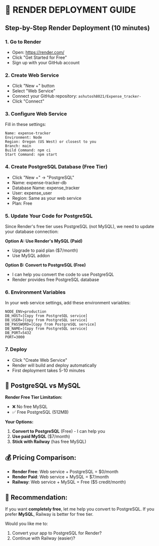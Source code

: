 # 🚀 RENDER DEPLOYMENT GUIDE

## Step-by-Step Render Deployment (10 minutes)

### 1. Go to Render
- Open: https://render.com/
- Click "Get Started for Free"
- Sign up with your GitHub account

### 2. Create Web Service
- Click "New +" button
- Select "Web Service"
- Connect your GitHub repository: `ashutosh8021/Expense_tracker-`
- Click "Connect"

### 3. Configure Web Service
Fill in these settings:
```
Name: expense-tracker
Environment: Node
Region: Oregon (US West) or closest to you
Branch: main
Build Command: npm ci
Start Command: npm start
```

### 4. Create PostgreSQL Database (Free Tier)
- Click "New +" → "PostgreSQL"
- Name: expense-tracker-db
- Database Name: expense_tracker
- User: expense_user
- Region: Same as your web service
- Plan: Free

### 5. Update Your Code for PostgreSQL
Since Render's free tier uses PostgreSQL (not MySQL), we need to update your database connection:

**Option A: Use Render's MySQL (Paid)**
- Upgrade to paid plan ($7/month)
- Use MySQL addon

**Option B: Convert to PostgreSQL (Free)**
- I can help you convert the code to use PostgreSQL
- Render provides free PostgreSQL database

### 6. Environment Variables
In your web service settings, add these environment variables:
```
NODE_ENV=production
DB_HOST=[Copy from PostgreSQL service]
DB_USER=[Copy from PostgreSQL service]
DB_PASSWORD=[Copy from PostgreSQL service]
DB_NAME=[Copy from PostgreSQL service]
DB_PORT=5432
PORT=3000
```

### 7. Deploy
- Click "Create Web Service"
- Render will build and deploy automatically
- First deployment takes 5-10 minutes

## 🔄 PostgreSQL vs MySQL

**Render Free Tier Limitation:**
- ❌ No free MySQL
- ✅ Free PostgreSQL (512MB)

**Your Options:**
1. **Convert to PostgreSQL** (Free) - I can help you
2. **Use paid MySQL** ($7/month)
3. **Stick with Railway** (has free MySQL)

## 💰 Pricing Comparison:
- **Render Free**: Web service + PostgreSQL = $0/month
- **Render Paid**: Web service + MySQL = $7/month
- **Railway**: Web service + MySQL = Free ($5 credit/month)

## 🎯 Recommendation:
If you want **completely free**, let me help you convert to PostgreSQL.
If you prefer **MySQL**, Railway is better for free tier.

Would you like me to:
1. Convert your app to PostgreSQL for Render?
2. Continue with Railway (easier)?

